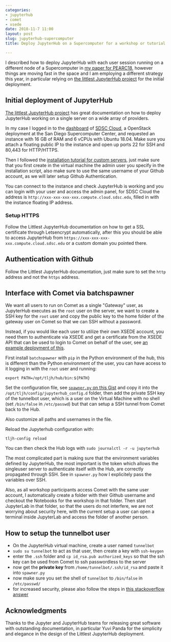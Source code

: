 ```yaml
---
categories:
- jupyterhub
- comet
- xsede
date: 2018-11-7 11:00
layout: post
slug: jupyterhub-supercomputer
title: Deploy JupyterHub on a Supercomputer for a workshop or tutorial 2018 edition

---
```


I described how to deploy JupyterHub with each user session running on a different
node of a Supercomputer in [my paper for PEARC18](https://arxiv.org/abs/1805.04781),
however things are moving fast in the space and I am employing a different strategy
this year, in particular relying on [the littlest JupyterHub project](https://the-littlest-jupyterhub.readthedocs.io)
for the initial deployment.

## Initial deployment of JupyterHub

[The littlest JupyterHub project](https://the-littlest-jupyterhub.readthedocs.io) has great documentation
on how to deploy JupyterHub working on a single server on a wide array of providers.

In my case I logged in to the [dashboard](https://dashboard.cloud.sdsc.edu/) of [SDSC Cloud](http://www.sdsc.edu/services/ci/cloud.html), a OpenStack
deployment at the San Diego Supercomputer Center, and requested an instance with 16 GB of RAM and 6 vCPUs with Ubuntu 18.04. Make sure you attach a floating public IP to the instance and open up ports 22 for SSH and 80,443 for HTTP/HTTPS.

Then I followed the [installation tutorial for custom servers](https://the-littlest-jupyterhub.readthedocs.io/en/latest/install/custom-server.html), just make sure that you first create in the virtual machine the admin user you specify in the installation script, also
make sure to use the same username of your Github account, as we will later setup Github Authentication.

You can connect to the instance and check JupyterHub is working and you can login with your user and access the admin panel,
for SDSC Cloud the address is `http://xxx-xxx-xxx-xxx.compute.cloud.sdsc.edu`, filled in with the instance floating IP address.

### Setup HTTPS

Follow the Littlest JupyterHub documentation on how to get a SSL certificate through Letsencrypt automatically, after this you should be able to access JupyterHub from `https://xxx-xxx-xxx-xxx.compute.cloud.sdsc.edu` or a custom domain you pointed there.

## Authentication with Github

Follow the Littlest JupyterHub documentation, just make sure to set the `http` address and not the `https` address.

## Interface with Comet via batchspawner

We want all users to run on Comet as a single "Gateway" user, as JupyterHub executes as the `root` user on the server, we want to create a SSH key for the `root` user and copy the public key to the home folder of the gateway user on Comet so that we can SSH without a password.

Instead, if you would like each user to utilize their own XSEDE account, you need them to authenticate via XSEDE and get a certificate from the XSEDE API that can be used to login to Comet on behalf of the user, see [an example deployment of this](https://github.com/jupyterhub/jupyterhub-deploy-hpc/tree/master/batchspawner-xsedeoauth-sshtunnel-sdsccomet).

First install `batchspawner` with `pip` in the Python environment of the hub, this is different than the Python environment of the user, you can have access to it logging in with the `root` user and running:

    export PATH=/opt/tljh/hub/bin:${PATH}

Set the configuration file, see [`spawner.py` on this Gist](https://gist.github.com/zonca/55f7949983e56088186e99db53548ded) and copy it into the `/opt/tljh/config/jupyterhub_config.d` folder, then add the private SSH key of the tunnelbot user, which is a user on the Virtual Machine with no shell (set `/bin/false` in `/etc/passwd`) but that can setup a SSH tunnel from Comet back to the Hub.

Also customize all paths and usernames in the file.

Reload the Jupyterhub configuration with:

    tljh-config reload

You can then check the Hub logs with `sudo journalctl -r -u jupyterhub`

The most complicated part is making sure that the environment variables defined by JupyterHub, the most important is the token which allows the singleuser server to authenticate itself with the Hub, are correctly propagated through SSH. See in `spawner.py` how I explicitely pass the variables over SSH.

Also, as all workshop participants access Comet with the same user account, I automatically create a folder with their Github username and checkout the Notebooks for the workshop in that folder. Then start JupyterLab in that folder, so that the users do not interfere, we are not worrying about security here, with the current setup a user can open a terminal inside JupyterLab and access the folder of another person.

## How to setup the tunnelbot user

* On the JupyterHub virtual machine, create a user named `tunnelbot`
* `sudo su tunnelbot` to act as that user, then create a key with `ssh-keygen`
* enter the `.ssh` folder and `cp id_rsa.pub authorized_keys` so that the ssh key can be used from Comet to ssh passwordless to the server
* now get the **private key** from `/home/tunnelbot/.ssh/id_rsa` and paste it into `spawner.py`
* now make sure you set the shell of `tunnelbot` to `/bin/false` in `/etc/passwd/`
* for increased security, please also follow the steps in [this stackoverflow answer](https://askubuntu.com/questions/48129/how-to-create-a-restricted-ssh-user-for-port-forwarding)

## Acknowledgments

Thanks to the Jupyter and JupyterHub teams for releasing great software with outstanding documentation, in particular Yuvi Panda for the simplicity and elegance in the design of the Littlest JupyterHub deployment.
